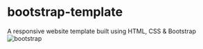 # bootstrap-template
A responsive website template built using HTML, CSS &amp; Bootstrap
![bootstrap](https://user-images.githubusercontent.com/126894280/222916824-fe0e16aa-dfaa-4f81-a6ca-eaec78c18cb6.JPG)
